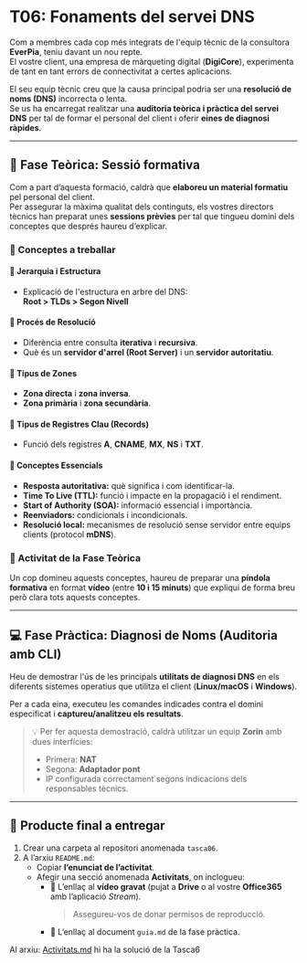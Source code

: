# T06: Fonaments del servei DNS

Com a membres cada cop més integrats de l'equip tècnic de la consultora **EverPia**, teniu davant un nou repte.  
El vostre client, una empresa de màrqueting digital (**DigiCore**), experimenta de tant en tant errors de connectivitat a certes aplicacions.  

El seu equip tècnic creu que la causa principal podria ser una **resolució de noms (DNS)** incorrecta o lenta.  
Se us ha encarregat realitzar una **auditoria teòrica i pràctica del servei DNS** per tal de formar el personal del client i oferir **eines de diagnosi ràpides**.

---

## 🧠 Fase Teòrica: Sessió formativa

Com a part d’aquesta formació, caldrà que **elaboreu un material formatiu** pel personal del client.  
Per assegurar la màxima qualitat dels continguts, els vostres directors tècnics han preparat unes **sessions prèvies** per tal que tingueu domini dels conceptes que després haureu d’explicar.

### 📘 Conceptes a treballar

#### 🔹 Jerarquia i Estructura
- Explicació de l'estructura en arbre del DNS:  
  **Root > TLDs > Segon Nivell**

#### 🔹 Procés de Resolució
- Diferència entre consulta **iterativa** i **recursiva**.  
- Què és un **servidor d'arrel (Root Server)** i un **servidor autoritatiu**.

#### 🔹 Tipus de Zones
- **Zona directa** i **zona inversa**.  
- **Zona primària** i **zona secundària**.

#### 🔹 Tipus de Registres Clau (Records)
- Funció dels registres **A**, **CNAME**, **MX**, **NS** i **TXT**.

#### 🔹 Conceptes Essencials
- **Resposta autoritativa:** què significa i com identificar-la.  
- **Time To Live (TTL):** funció i impacte en la propagació i el rendiment.  
- **Start of Authority (SOA):** informació essencial i importància.  
- **Reenviadors:** condicionals i incondicionals.  
- **Resolució local:** mecanismes de resolució sense servidor entre equips clients (protocol **mDNS**).

### 🎥 Activitat de la Fase Teòrica
Un cop domineu aquests conceptes, haureu de preparar una **píndola formativa** en format **vídeo** (entre **10 i 15 minuts**) que expliqui de forma breu però clara tots aquests conceptes.

---

## 💻 Fase Pràctica: Diagnosi de Noms (Auditoria amb CLI)

Heu de demostrar l'ús de les principals **utilitats de diagnosi DNS** en els diferents sistemes operatius que utilitza el client (**Linux/macOS** i **Windows**).

Per a cada eina, executeu les comandes indicades contra el domini especificat i **captureu/analitzeu els resultats**.

> 💡 Per fer aquesta demostració, caldrà utilitzar un equip **Zorin** amb dues interfícies:
> - Primera: **NAT**  
> - Segona: **Adaptador pont**  
> - IP configurada correctament segons indicacions dels responsables tècnics.

---

## 🧩 Producte final a entregar

1. Crear una carpeta al repositori anomenada `tasca06`.  
2. A l’arxiu `README.md`:
   - Copiar **l’enunciat de l’activitat**.  
   - Afegir una secció anomenada **Activitats**, on inclogueu:
     - 🔗 L’enllaç al **vídeo gravat** (pujat a **Drive** o al vostre **Office365** amb l’aplicació *Stream*).  
       > Assegureu-vos de donar permisos de reproducció.  
     - 📄 L’enllaç al document `guia.md` de la fase pràctica.


Al arxiu: [Activitats.md](Activitats.md) hi ha la solució de la Tasca6
